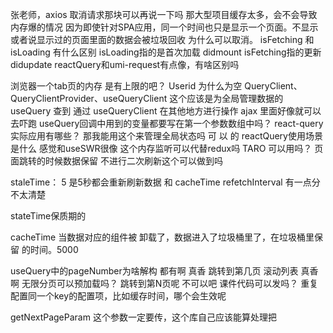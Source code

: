 张老师，axios 取消请求那块可以再说一下吗
那大型项目缓存太多，会不会导致内存爆的情况
因为即使针对SPA应用，同一个时间也只是显示一个页面。不显示或者说显示过的页面里面的数据会被垃圾回收
为什么可以取消。
isFetching 和 isLoading 有什么区别
isLoading指的是首次加载  didmount
isFetching指的更新  didupdate
reactQuery和umi-request有点像，有啥区别吗



浏览器一个tab页的内存 是有上限的吧？
           Userid 为什么为空
QueryClient、QueryClientProvider、useQueryClient 
这个应该是为全局管理数据的 useQuery  查到 通过 useQueryClient 在其他地方进行操作
ajax 里面好像就可以去吓跑
useQuery回调中用到的变量都要写在第一个参数数组中吗？
react-query实际应用有哪些？
那我能用这个来管理全局状态吗 可 以 的
reactQuery使用场景是什么
感觉和useSWR很像
这个内存监听可以代替redux吗
TARO 可以用吗？
页面跳转的时候数据保留 不进行二次刷新这个可以做到吗


staleTime： 5  是5秒都会重新刷新数据   和 cacheTime refetchInterval 有一点分不太清楚


stateTime保质期的


cacheTime 当数据对应的组件被 卸载了，数据进入了垃圾桶里了，在垃圾桶里保留 的时间。5000





useQuery中的pageNumber为啥解构
都有啊
真香
跳转到第几页
滚动列表
真香啊
无限分页可以预加载吗？
跳转到第N页呢
不可以吧
课件代码可以发吗？
重复配置同一个key的配置项，比如缓存时间，哪个会生效呢



getNextPageParam 这个参数一定要传，这个库自己应该能算处理把